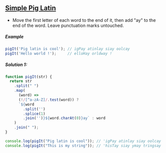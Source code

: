 ## [Simple Pig Latin](https://www.codewars.com/kata/520b9d2ad5c005041100000f/javascript)

- Move the first letter of each word to the end of it, then add "ay" to the end of the word. Leave punctuation marks untouched.

##### Example

```js
pigIt('Pig latin is cool'); // igPay atinlay siay oolcay
pigIt('Hello world !');     // elloHay orldway !
```

##### Solution 1:

```js
function pigIt(str) {
  return str
    .split(" ")
    .map(
      (word) =>  
      (!/[^a-zA-Z]/.test(word)) ? 
      `${word
        .split('')
        .splice(1)
        .join('')}${word.charAt(0)}ay` : word
    )
    .join(" ");
}

console.log(pigIt("Pig latin is cool")); // 'igPay atinlay siay oolcay'
console.log(pigIt("This is my string")); // 'hisTay siay ymay tringsay'
```
